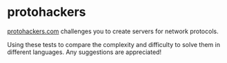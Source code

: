# protohackers
[protohackers.com](https://protohackers.com/) challenges you to create servers for network protocols.

Using these tests to compare the complexity and difficulty to solve them in different languages.
Any suggestions are appreciated!
